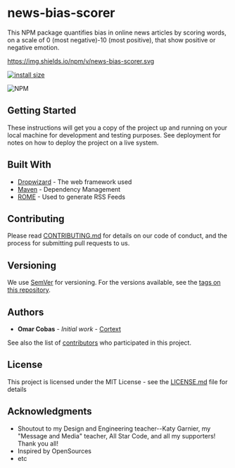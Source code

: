 # news-bias-scorer

This NPM package quantifies bias in online news articles by scoring words, on a scale of 0 (most negative)-10 (most positive), that show positive or negative emotion.

https://img.shields.io/npm/v/news-bias-scorer.svg

[![install size](https://packagephobia.now.sh/badge?p=news-bias-scorer)](https://packagephobia.now.sh/result?p=news-bias-scorer)

![NPM](https://img.shields.io/npm/l/news-bias-scorer.svg)

## Getting Started

These instructions will get you a copy of the project up and running on your local machine for development and testing purposes. See deployment for notes on how to deploy the project on a live system.

## Built With

* [Dropwizard](http://www.dropwizard.io/1.0.2/docs/) - The web framework used
* [Maven](https://maven.apache.org/) - Dependency Management
* [ROME](https://rometools.github.io/rome/) - Used to generate RSS Feeds

## Contributing

Please read [CONTRIBUTING.md](https://gist.github.com/PurpleBooth/b24679402957c63ec426) for details on our code of conduct, and the process for submitting pull requests to us.

## Versioning

We use [SemVer](http://semver.org/) for versioning. For the versions available, see the [tags on this repository](https://github.com/omarASC5/news-bias-scorer/tags). 

## Authors

* **Omar Cobas** - *Initial work* - [Cortext](https://github.com/omarASC5)

See also the list of [contributors](https://github.com/omarASC5/news-bias-scorer/graphs/contributors) who participated in this project.

## License

This project is licensed under the MIT License - see the [LICENSE.md](LICENSE.md) file for details

## Acknowledgments

* Shoutout to my Design and Engineering teacher--Katy Garnier, my "Message and Media" teacher, All Star Code, and all my supporters! Thank you all! 
* Inspired by OpenSources
* etc
